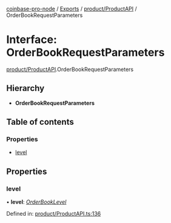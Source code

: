 [coinbase-pro-node](../../README.md) / [Exports](../../modules.md) / [product/ProductAPI](../../modules/product_productapi.md) / OrderBookRequestParameters

# Interface: OrderBookRequestParameters

[product/ProductAPI](../../modules/product_productapi.md).OrderBookRequestParameters

## Hierarchy

- **OrderBookRequestParameters**

## Table of contents

### Properties

- [level](productapi.orderbookrequestparameters.md#level)

## Properties

### level

• **level**: [_OrderBookLevel_](../../enums/product/productapi.orderbooklevel.md)

Defined in: [product/ProductAPI.ts:136](https://github.com/bennycode/coinbase-pro-node/blob/7d07dce/src/product/ProductAPI.ts#L136)
